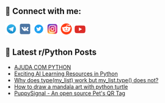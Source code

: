 ## 🔎 Connect with me:
[<img src="https://github.com/bullbesh/bullbesh/blob/main/images/Telegram.png" width="32" height="32" />](https://t.me/bullbesh)
[<img src="https://github.com/bullbesh/bullbesh/blob/main/images/VK.png" width="32" height="32" />](https://vk.com/bullbesh)
[<img src="https://github.com/bullbesh/bullbesh/blob/main/images/Twitter.png" width="32" height="32" />](https://twitter.com/bullbesh1)
[<img src="https://github.com/bullbesh/bullbesh/blob/main/images/Instagram.png" width="32" height="32" />](https://www.instagram.com/bullbesh)
[<img src="https://github.com/bullbesh/bullbesh/blob/main/images/Reddit.png" width="32" height="32" />](https://www.reddit.com/user/bullbesh)
[<img src="https://github.com/bullbesh/bullbesh/blob/main/images/YouTube.png" width="32" height="32" />](https://www.youtube.com/channel/UCtfjRs6uzgq5mfm8S06WTcg)

## 📕 Latest r/Python Posts
<!-- BLOG-POST-LIST:START -->
- [AJUDA COM PYTHON](https://www.reddit.com/r/Python/comments/1ebeqv7/ajuda_com_python/)
- [Exciting AI Learning Resources in Python](https://www.reddit.com/r/Python/comments/1eb9q41/exciting_ai_learning_resources_in_python/)
- [Why does type&lpar;my_list&rpar; work but my_list.type&lpar;&rpar; does not?](https://www.reddit.com/r/Python/comments/1eb4kc9/why_does_typemy_list_work_but_my_listtype_does_not/)
- [How to draw a mandala art with python turtle](https://www.reddit.com/r/Python/comments/1eb3xcz/how_to_draw_a_mandala_art_with_python_turtle/)
- [PuppySignal - An open source Pet&#39;s QR Tag](https://www.reddit.com/r/Python/comments/1eb3lam/puppysignal_an_open_source_pets_qr_tag/)
<!-- BLOG-POST-LIST:END -->
